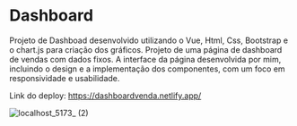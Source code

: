 # Dashboard

Projeto de Dashboad desenvolvido utilizando o Vue, Html, Css, Bootstrap e o chart.js para criação dos gráficos. 
Projeto de uma página de dashboard de vendas com dados fixos. A interface da página desenvolvida por mim, incluindo o design e a implementação dos componentes, com
um foco em responsividade e usabilidade.


Link do deploy: https://dashboardvenda.netlify.app/



![localhost_5173_ (2)](https://github.com/user-attachments/assets/b8a0d85b-c53b-4c4c-854e-2e00a7c754b5)
